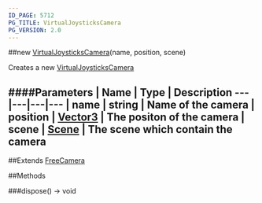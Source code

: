 ```yaml
---
ID_PAGE: 5712
PG_TITLE: VirtualJoysticksCamera
PG_VERSION: 2.0
---
```

##new [VirtualJoysticksCamera](page.php?p=5712)(name, position, scene)


Creates a new [VirtualJoysticksCamera](page.php?p=5712)


####Parameters
 | Name | Type | Description
---|---|---|---
 | name | string | Name of the camera
 | position | [Vector3](page.php?p=5808) | The positon of the camera
 | scene | [Scene](page.php?p=5725) | The scene which contain the camera
---

##Extends [FreeCamera](page.php?p=5707)


##Methods

###dispose() &rarr; void

